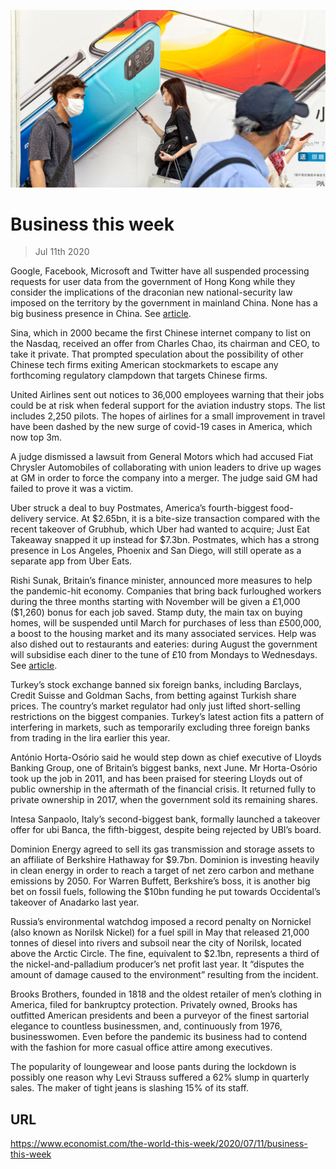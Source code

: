 ![](./images/20200711_WWP003_0.jpg)

# Business this week

> Jul 11th 2020

Google, Facebook, Microsoft and Twitter have all suspended processing requests for user data from the government of Hong Kong while they consider the implications of the draconian new national-security law imposed on the territory by the government in mainland China. None has a big business presence in China. See [article](https://www.economist.com//leaders/2020/07/11/tiktok-and-the-sino-american-tech-split).

Sina, which in 2000 became the first Chinese internet company to list on the Nasdaq, received an offer from Charles Chao, its chairman and CEO, to take it private. That prompted speculation about the possibility of other Chinese tech firms exiting American stockmarkets to escape any forthcoming regulatory clampdown that targets Chinese firms.

United Airlines sent out notices to 36,000 employees warning that their jobs could be at risk when federal support for the aviation industry stops. The list includes 2,250 pilots. The hopes of airlines for a small improvement in travel have been dashed by the new surge of covid-19 cases in America, which now top 3m.

A judge dismissed a lawsuit from General Motors which had accused Fiat Chrysler Automobiles of collaborating with union leaders to drive up wages at GM in order to force the company into a merger. The judge said GM had failed to prove it was a victim.

Uber struck a deal to buy Postmates, America’s fourth-biggest food-delivery service. At $2.65bn, it is a bite-size transaction compared with the recent takeover of Grubhub, which Uber had wanted to acquire; Just Eat Takeaway snapped it up instead for $7.3bn. Postmates, which has a strong presence in Los Angeles, Phoenix and San Diego, will still operate as a separate app from Uber Eats.

Rishi Sunak, Britain’s finance minister, announced more measures to help the pandemic-hit economy. Companies that bring back furloughed workers during the three months starting with November will be given a £1,000 ($1,260) bonus for each job saved. Stamp duty, the main tax on buying homes, will be suspended until March for purchases of less than £500,000, a boost to the housing market and its many associated services. Help was also dished out to restaurants and eateries: during August the government will subsidise each diner to the tune of £10 from Mondays to Wednesdays. See [article](https://www.economist.com//britain/2020/07/08/sunaks-summer-statement).

Turkey’s stock exchange banned six foreign banks, including Barclays, Credit Suisse and Goldman Sachs, from betting against Turkish share prices. The country’s market regulator had only just lifted short-selling restrictions on the biggest companies. Turkey’s latest action fits a pattern of interfering in markets, such as temporarily excluding three foreign banks from trading in the lira earlier this year.

António Horta-Osório said he would step down as chief executive of Lloyds Banking Group, one of Britain’s biggest banks, next June. Mr Horta-Osório took up the job in 2011, and has been praised for steering Lloyds out of public ownership in the aftermath of the financial crisis. It returned fully to private ownership in 2017, when the government sold its remaining shares.

Intesa Sanpaolo, Italy’s second-biggest bank, formally launched a takeover offer for  ubi Banca, the fifth-biggest, despite being rejected by UBI’s board.

Dominion Energy agreed to sell its gas transmission and storage assets to an affiliate of Berkshire Hathaway for $9.7bn. Dominion is investing heavily in clean energy in order to reach a target of net zero carbon and methane emissions by 2050. For Warren Buffett, Berkshire’s boss, it is another big bet on fossil fuels, following the $10bn funding he put towards Occidental’s takeover of Anadarko last year.

Russia’s environmental watchdog imposed a record penalty on Nornickel (also known as Norilsk Nickel) for a fuel spill in May that released 21,000 tonnes of diesel into rivers and subsoil near the city of Norilsk, located above the Arctic Circle. The fine, equivalent to $2.1bn, represents a third of the nickel-and-palladium producer’s net profit last year. It “disputes the amount of damage caused to the environment” resulting from the incident.

Brooks Brothers, founded in 1818 and the oldest retailer of men’s clothing in America, filed for bankruptcy protection. Privately owned, Brooks has outfitted American presidents and been a purveyor of the finest sartorial elegance to countless businessmen, and, continuously from 1976, businesswomen. Even before the pandemic its business had to contend with the fashion for more casual office attire among executives.

The popularity of loungewear and loose pants during the lockdown is possibly one reason why Levi Strauss suffered a 62% slump in quarterly sales. The maker of tight jeans is slashing 15% of its staff.

## URL

https://www.economist.com/the-world-this-week/2020/07/11/business-this-week
